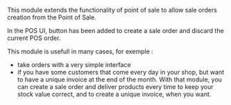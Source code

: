 This module extends the functionality of point of sale to allow sale
orders creation from the Point of Sale.

In the POS UI, button has been added to create a sale order and discard
the current POS order.

This module is usefull in many cases, for exemple :

- take orders with a very simple interface
- if you have some customers that come every day in your shop, but want
  to have a unique invoice at the end of the month. With that module,
  you can create a sale order and deliver products every time to keep
  your stock value correct, and to create a unique invoice, when you
  want.
